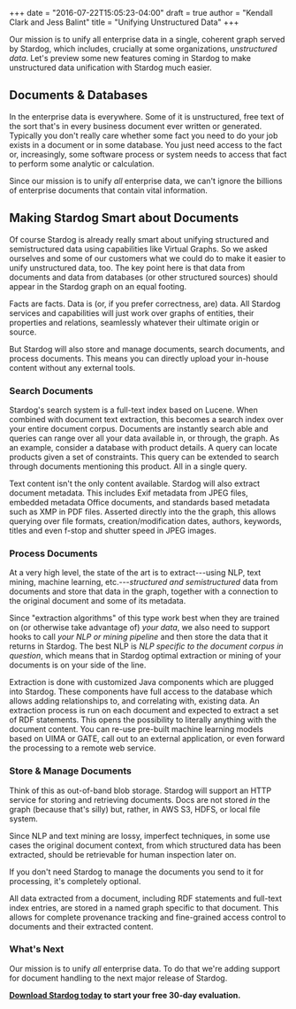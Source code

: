+++
date = "2016-07-22T15:05:23-04:00"
draft = true
author = "Kendall Clark and Jess Balint"
title = "Unifying Unstructured Data"
+++

Our mission is to unify all enterprise data in a single, coherent graph served
by Stardog, which includes, crucially at some organizations, *unstructured
data*. Let's preview some new features coming in Stardog to make unstructured
data unification with Stardog much easier. <!--more-->

## Documents & Databases

In the enterprise data is everywhere. Some of it is unstructured, free text of
the sort that's in every business document ever written or generated. Typically
you don't really care whether some fact you need to do your job exists in a
document or in some database. You just need access to the fact or, increasingly,
some software process or system needs to access that fact to perform some
analytic or calculation.

Since our mission is to unify *all* enterprise data, we can't ignore the
billions of enterprise documents that contain vital information.

## Making Stardog Smart about Documents

Of course Stardog is already really smart about unifying structured and
semistructured data using capabilities like Virtual Graphs. So we asked
ourselves and some of our customers what we could do to make it easier to unify
unstructured data, too. The key point here is that data from documents and data
from databases (or other structured sources) should appear in the Stardog graph
on an equal footing.

Facts are facts. Data is (or, if you prefer correctness, are) data. All Stardog
services and capabilities will just work over graphs of entities, their
properties and relations, seamlessly whatever their ultimate origin or source.

But Stardog will also store and manage documents, search documents,
and process documents. This means you can directly upload your
in-house content without any external tools.

### Search Documents

Stardog's search system is a full-text index based on Lucene. When
combined with document text extraction, this becomes a search index
over your entire document corpus. Documents are instantly search able
and queries can range over all your data available in, or through, the
graph. As an example, consider a database with product details. A
query can locate products given a set of constraints. This query can
be extended to search through documents mentioning this product. All
in a single query.

Text content isn't the only content available. Stardog will also
extract document metadata. This includes Exif metadata from JPEG
files, embedded metadata Office documents, and standards based
metadata such as XMP in PDF files. Asserted directly into the the
graph, this allows querying over file formats, creation/modification
dates, authors, keywords, titles and even f-stop and shutter speed in
JPEG images.

### Process Documents

At a very high level, the state of the art is to extract---using NLP, text
mining, machine learning, etc.---*structured and semistructured* data from
documents and store that data in the graph, together with a connection to the
original document and some of its metadata. 

Since "extraction algorithms" of this type work best when they are trained on
(or otherwise take advantage of) *your data*, we also need to support hooks to
call *your NLP or mining pipeline* and then store the data that it returns in
Stardog. The best NLP is *NLP specific to the document corpus in question*,
which means that in Stardog optimal extraction or mining of your documents is on
your side of the line.

Extraction is done with customized Java components which are plugged
into Stardog. These components have full access to the database which
allows adding relationships to, and correlating with, existing
data. An extraction process is run on each document and expected to
extract a set of RDF statements. This opens the possibility to
literally anything with the document content. You can re-use pre-built
machine learning models based on UIMA or GATE, call out to an external
application, or even forward the processing to a remote web service.

### Store & Manage Documents

Think of this as out-of-band blob storage. Stardog will support an HTTP service
for storing and retrieving documents. Docs are not stored *in* the graph
(because that's silly) but, rather, in AWS S3, HDFS, or local file system.

Since NLP and text mining are lossy, imperfect techniques, in some use cases the
original document context, from which structured data has been extracted, should 
be retrievable for human inspection later on.

If you don't need Stardog to manage the documents you send to it for processing,
it's completely optional.

All data extracted from a document, including RDF statements and
full-text index entries, are stored in a named graph specific to that
document. This allows for complete provenance tracking and
fine-grained access control to documents and their extracted content.

### What's Next

Our mission is to unify *all* enterprise data. To do that we're adding support
for document handling to the next major release of Stardog.

**[Download Stardog today](http://stardog.com/) to start your free 30-day
evaluation.**
